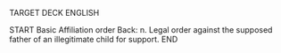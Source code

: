 TARGET DECK
ENGLISH

START
Basic
Affiliation order
Back: n. Legal order against the supposed father of an illegitimate child for support.
END
